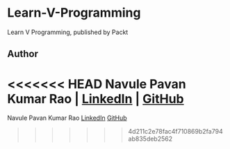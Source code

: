 # Learn-V-Programming

Learn V Programming, published by Packt

## Author

<<<<<<< HEAD
Navule Pavan Kumar Rao | [LinkedIn]('https://www.linkedin.com/in/navule/') | [GitHub]('https://www.github.com/windson')
=======
Navule Pavan Kumar Rao [LinkedIn](https://www.linkedin.com/in/navule/) [GitHub](https://www.github.com/windson)
>>>>>>> 4d211c2e78fac4f710869b2fa794ab835deb2562
